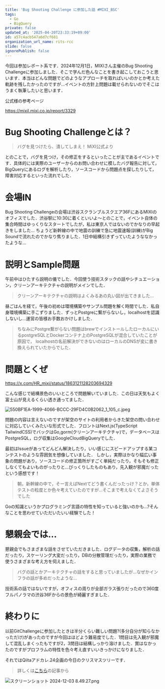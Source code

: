 ```yaml
---
title: 'Bug Shooting Challenge に参加した話 #MIXI_BSC'
tags:
  - Go
  - BigQuery
private: false
updated_at: '2025-04-20T23:33:19+09:00'
id: a57c4acb547a6d7cf681
organization_url_name: rits-rcc
slide: false
ignorePublish: false
---
```

今回は参加レポート系です．2024年12月1日，MIXIさん主催のBug Shooting Challengeに参加しました．そこで学んだ色んなことを書き起こしておこうと思います．本当はどんな問題でどのようなアプローチを取ればいいのかとか考えた軌跡を残したかったのですが...イベントの方針上問題は載せられないのでそこはうまく執筆したいと思います．

公式様の参考ページ

https://mixil.mixi.co.jp/report/3329

# Bug Shooting Challengeとは？

> バグを見つけたら、潰してしまえ！
> MiXI公式より

とのことで，バグを見つけ，その修正をするといったことが主であるイベントです．具体的には実際のユーザーからのお問い合わせに模したバグ報告に対して，BigQueryにあるログを解析したり，ソースコードから問題点を探したりして，障害対応するといった流れでした．

# 会場IN
Bug Shooting Challengeの会場は渋谷スクランブルスクエア36FにあるMIXIのオフィスでした．渋谷駅に10:30に着くといいよ〜とのことで，イベント自体の集合時間はゆっくりなスタートでしたが，私は東京人ではないのでかなりの早起きをしました...
ちょうど新幹線の中で地震の訓練で急に地震速報(訓練)がBig Soundで流れたのでかなり焦りました．1日中結構引きずっていたようななかったような...

# 説明とSample問題
午前中はひたすら説明の儀でした．今回使う技術スタックの話やシチュエーション，クリーンアーキテクチャの説明がメインでした．

> クリーンアーキテクチャの説明はよくみるあの丸い図が出てきました...

昼ごはんを経て，午後の初めは環境構築やサンプル問題を解く時間でした．私自身環境構築に手こずりました．ずっとPostgreに繋がらないし，localhostを認識しないし...運営の皆様お手数おかけしました．

> ちなみにPostgre繋がらない問題はbrewでインストールしたローカルにいるpostgreSQLとDockerコンテナ上のPostgreSQLが混合していたことが原因で，
> localhostの名前解決ができないのはローカルのDNSが変に書き換えられていたからでした．

# 問題とくぜ

https://x.com/HR_mixi/status/1863121128203694329

こんな感じで結構景色のいいところで問題解いていました．この日は天気もよく富士山が見えるくらい透き通ってました．

![550BF1EA-1999-4066-BCCC-29FD4C0B2062_1_105_c.jpeg](https://qiita-image-store.s3.ap-northeast-1.amazonaws.com/0/3757442/b516c68e-3a0a-5373-c4d6-ba8b486b042b.jpeg)

問題の内容は言えないのですが架空のサイトの利用者からきた架空の問い合わせに対応していくみたいな形式でした．フロントはNext.js(TypeScript TailwindCSS)でバックはGo,gorm(クリーンアーキテクチャ)で，データベースはPostgreSQL，ログ収集はGoogleCloudBigQueryでした．

最初はIssueがあってどんどん解決したり，いい感じにスピードアップする某コンテストのような雰囲気を想像していました．
しかし，実際はかなり幅広い事象の問題があり，ソースコードの修正箇所がすごく単純だったり，そもそも修正しなくてもよいものがったりと...びっくりしたものもあり，先入観が邪魔だったという感想です！

> 朝，新幹線の中で，そー言えばNextてどう書くんだったっけ？とか，単体テストの粒度とか色々考えていたのですが...そこまで考えなくてよさそうでした

Goの知識というかプログラミング言語の特性を知っていると強いのかも...?そんなことを思わせていただいたいい経験でした！

# 懇親会では...
懇親会でもさまざまな話をさせていただきました．ログデータの収集，解析の話だったり，スケーリング大変だったり，DBの分散管理だったり，実際の業務で使うさまざまな考え方を伺えました．

> バグの話とかアーキテクチャの話をすると思っていましたが...なぜかインフラの話が多めだったような...

技術系の話ではないですが，オフィスの周りが全部ガラス張りだったので360度フルパノラマの渋谷36Fからの景色が綺麗すぎました．

# 終わりに
以前GitChallengeに参加したときは半分くらい難しい問題?(多分自分が知らなかっただけ)があったのですが今回はほどよう難易度でした．1問目は先入観が邪魔して混乱しまくったもですが2，3問目は結構しっかり溶けました．賞はなかったのですがプロフラムの特性を色々考え直すいいきっかけになりました．


それではQiitaアドカレ.24企画の今日のクリスマスツリーです．

> 詳しくは[こちら](https://qiita.com/JavaLangRuntimeException/items/1f4a6febf957f522ba45)の記事から

![スクリーンショット 2024-12-03 8.49.27.png](https://qiita-image-store.s3.ap-northeast-1.amazonaws.com/0/3757442/6ea995bd-6c40-2aa9-c2a3-2b81fa83fe0e.png)
